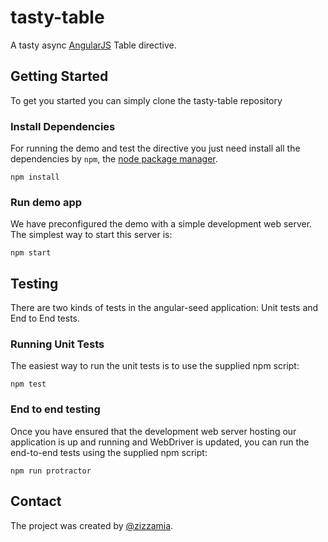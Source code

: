tasty-table
===========

A tasty async [AngularJS]() Table directive.


## Getting Started

To get you started you can simply clone the tasty-table repository

### Install Dependencies

For running the demo and test the directive you just need install
all the dependencies by `npm`, the [node package manager][npm]. 

```
npm install
```

### Run demo app

We have preconfigured the demo with a simple development web server.  The simplest way to start
this server is:

```
npm start
```


## Testing

There are two kinds of tests in the angular-seed application: Unit tests and End to End tests.

### Running Unit Tests

The easiest way to run the unit tests is to use the supplied npm script:

```
npm test
```

### End to end testing

Once you have ensured that the development web server hosting our application is up and running
and WebDriver is updated, you can run the end-to-end tests using the supplied npm script:

```
npm run protractor
```

## Contact

The project was created by [@zizzamia](https://twitter.com/Zizzamia). 

[npm]: https://www.npmjs.org/